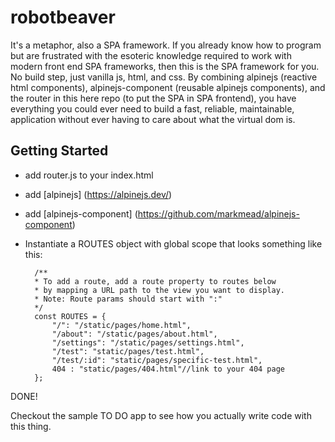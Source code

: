 # robotbeaver
It's a metaphor, also a SPA framework. If you already know how to program but are frustrated with the esoteric knowledge required to work with modern front end SPA frameworks, then this is the SPA framework for you. No build step, just vanilla js, html, and css.  By combining alpinejs (reactive html components), alpinejs-component (reusable alpinejs components), and the router in this here repo (to put the SPA in SPA frontend), you have everything you could ever need to build a fast, reliable, maintainable, application without ever having to care about what the virtual dom is. 


## Getting Started
* add router.js to your index.html
* add [alpinejs] (https://alpinejs.dev/)
* add [alpinejs-component] (https://github.com/markmead/alpinejs-component)
* Instantiate a ROUTES object with global scope that looks something like this:

        /**
        * To add a route, add a route property to routes below
        * by mapping a URL path to the view you want to display.
        * Note: Route params should start with ":"
        */
        const ROUTES = {
            "/": "/static/pages/home.html",
            "/about": "/static/pages/about.html",
            "/settings": "/static/pages/settings.html",
            "/test": "static/pages/test.html",
            "/test/:id": "static/pages/specific-test.html",
            404 : "static/pages/404.html"//link to your 404 page
        };

DONE! 

Checkout the sample TO DO app to see how you actually write code with this thing. 